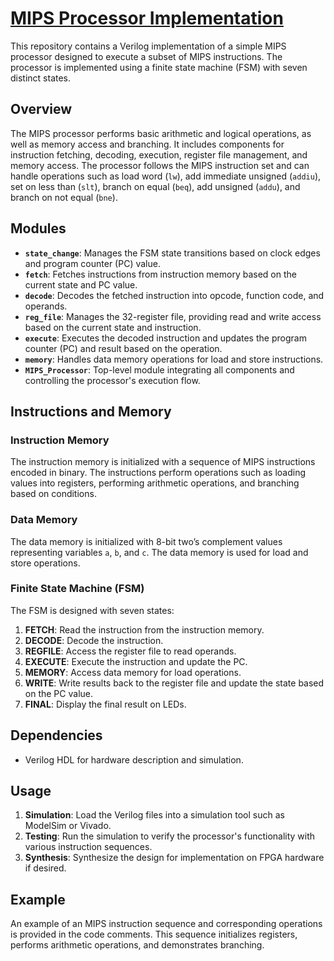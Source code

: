 # [MIPS Processor Implementation](https://github.com/SmartCheese22/CS220/blob/main/MIPS_processor.v)

This repository contains a Verilog implementation of a simple MIPS processor designed to execute a subset of MIPS instructions. The processor is implemented using a finite state machine (FSM) with seven distinct states.

## Overview

The MIPS processor performs basic arithmetic and logical operations, as well as memory access and branching. It includes components for instruction fetching, decoding, execution, register file management, and memory access. The processor follows the MIPS instruction set and can handle operations such as load word (`lw`), add immediate unsigned (`addiu`), set on less than (`slt`), branch on equal (`beq`), add unsigned (`addu`), and branch on not equal (`bne`).

## Modules

- **`state_change`**: Manages the FSM state transitions based on clock edges and program counter (PC) value.
- **`fetch`**: Fetches instructions from instruction memory based on the current state and PC value.
- **`decode`**: Decodes the fetched instruction into opcode, function code, and operands.
- **`reg_file`**: Manages the 32-register file, providing read and write access based on the current state and instruction.
- **`execute`**: Executes the decoded instruction and updates the program counter (PC) and result based on the operation.
- **`memory`**: Handles data memory operations for load and store instructions.
- **`MIPS_Processor`**: Top-level module integrating all components and controlling the processor's execution flow.

## Instructions and Memory

### Instruction Memory

The instruction memory is initialized with a sequence of MIPS instructions encoded in binary. The instructions perform operations such as loading values into registers, performing arithmetic operations, and branching based on conditions.

### Data Memory

The data memory is initialized with 8-bit two’s complement values representing variables `a`, `b`, and `c`. The data memory is used for load and store operations.

### Finite State Machine (FSM)

The FSM is designed with seven states:

1. **FETCH**: Read the instruction from the instruction memory.
2. **DECODE**: Decode the instruction.
3. **REGFILE**: Access the register file to read operands.
4. **EXECUTE**: Execute the instruction and update the PC.
5. **MEMORY**: Access data memory for load operations.
6. **WRITE**: Write results back to the register file and update the state based on the PC value.
7. **FINAL**: Display the final result on LEDs.

## Dependencies

- Verilog HDL for hardware description and simulation.

## Usage

1. **Simulation**: Load the Verilog files into a simulation tool such as ModelSim or Vivado.
2. **Testing**: Run the simulation to verify the processor's functionality with various instruction sequences.
3. **Synthesis**: Synthesize the design for implementation on FPGA hardware if desired.

## Example

An example of an MIPS instruction sequence and corresponding operations is provided in the code comments. This sequence initializes registers, performs arithmetic operations, and demonstrates branching.



